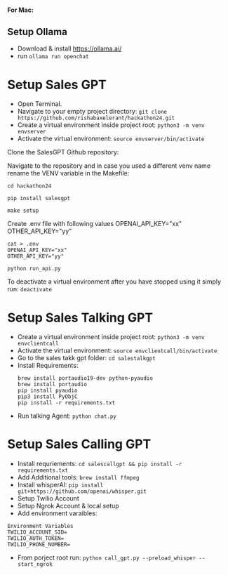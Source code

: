 #### For Mac:

## Setup Ollama
- Download & install https://ollama.ai/
- run `ollama run openchat`

# Setup Sales GPT

- Open Terminal.
- Navigate to your empty project directory: `git clone https://github.com/rishabaxelerant/hackathon24.git`
- Create a virtual environment inside project root: `python3 -m venv envserver`
- Activate the virtual environment: `source envserver/bin/activate`

Clone the SalesGPT Github repository: 


Navigate to the repository and in case you used a different venv name rename the VENV variable in the Makefile: 

`cd hackathon24`

`pip install salesgpt`

`make setup`

Create .env file with following values
OPENAI_API_KEY="xx"
OTHER_API_KEY="yy"

```
cat > .env
OPENAI_API_KEY="xx"
OTHER_API_KEY="yy"
```

`python run_api.py`

To deactivate a virtual environment after you have stopped using it simply run: `deactivate`


# Setup Sales Talking GPT

- Create a virtual environment inside project root: `python3 -m venv envclientcall`
- Activate the virtual environment: `source envclientcall/bin/activate`
- Go to the sales takk gpt folder: `cd salestalkgpt`
- Install Requirements: 
    ```
    brew install portaudio19-dev python-pyaudio
    brew install portaudio
    pip install pyaudio
    pip3 install PyObjC    
    pip install -r requirements.txt 
    ```
- Run talking Agent: `python chat.py`


# Setup Sales Calling GPT

- Install requriements: `cd salescallgpt && pip install -r requirements.txt`
- Add Additional tools: `brew install ffmpeg`
- Install whisperAI: `pip install git+https://github.com/openai/whisper.git`
- Setup Twilio Account
- Setup Ngrok Account & local setup
- Add environment varaibles:
```
Environment Variables
TWILIO_ACCOUNT_SID=
TWILIO_AUTH_TOKEN=
TWILIO_PHONE_NUMBER=
```
- From porject root run: `python call_gpt.py --preload_whisper --start_ngrok` 